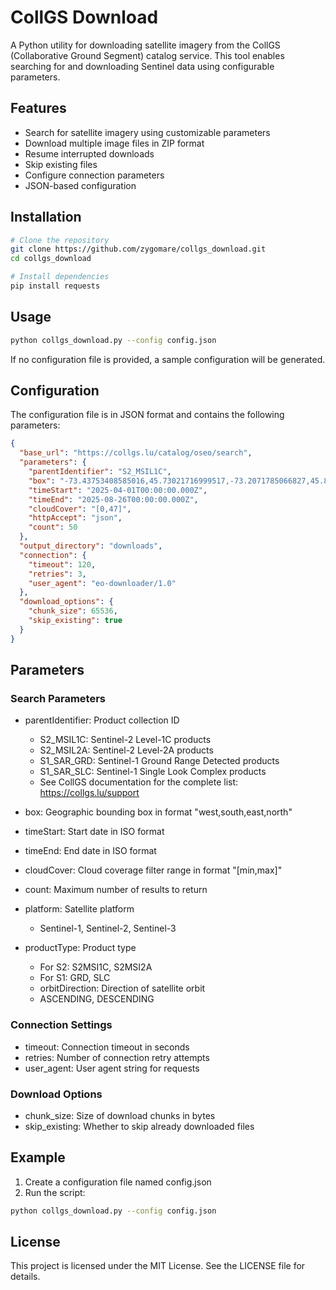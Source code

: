 # CollGS Download
A Python utility for downloading satellite imagery from the CollGS (Collaborative Ground Segment) catalog service. This tool enables searching for and downloading Sentinel data using configurable parameters.
## Features

* Search for satellite imagery using customizable parameters
* Download multiple image files in ZIP format
* Resume interrupted downloads
* Skip existing files
* Configure connection parameters
* JSON-based configuration


## Installation

```bash
# Clone the repository
git clone https://github.com/zygomare/collgs_download.git
cd collgs_download

# Install dependencies
pip install requests
```
## Usage

```bash
python collgs_download.py --config config.json
```
If no configuration file is provided, a sample configuration will be generated.

## Configuration

The configuration file is in JSON format and contains the following parameters:
```json
{
  "base_url": "https://collgs.lu/catalog/oseo/search",
  "parameters": {
    "parentIdentifier": "S2_MSIL1C",
    "box": "-73.43753408585016,45.73021716999517,-73.2071785066827,45.898202104983724",
    "timeStart": "2025-04-01T00:00:00.000Z",
    "timeEnd": "2025-08-26T00:00:00.000Z",
    "cloudCover": "[0,47]",
    "httpAccept": "json",
    "count": 50
  },
  "output_directory": "downloads",
  "connection": {
    "timeout": 120,
    "retries": 3,
    "user_agent": "eo-downloader/1.0"
  },
  "download_options": {
    "chunk_size": 65536,
    "skip_existing": true
  }
}
```
## Parameters

### Search Parameters
* parentIdentifier: Product collection ID  
    * S2_MSIL1C: Sentinel-2 Level-1C products
  * S2_MSIL2A: Sentinel-2 Level-2A products
  * S1_SAR_GRD: Sentinel-1 Ground Range Detected products
  * S1_SAR_SLC: Sentinel-1 Single Look Complex products
  * See CollGS documentation for the complete list: https://collgs.lu/support

* box: Geographic bounding box in format "west,south,east,north"  

* timeStart: Start date in ISO format  
* timeEnd: End date in ISO format  
* cloudCover: Cloud coverage filter range in format "[min,max]"  
* count: Maximum number of results to return  
* platform: Satellite platform  
  * Sentinel-1, Sentinel-2, Sentinel-3
* productType: Product type  
  * For S2: S2MSI1C, S2MSI2A
  * For S1: GRD, SLC
  * orbitDirection: Direction of satellite orbit
  * ASCENDING, DESCENDING


### Connection Settings
* timeout: Connection timeout in seconds
* retries: Number of connection retry attempts
* user_agent: User agent string for requests


### Download Options
* chunk_size: Size of download chunks in bytes
* skip_existing: Whether to skip already downloaded files


## Example
1. Create a configuration file named config.json
2. Run the script:

```bash
python collgs_download.py --config config.json
```

## License
This project is licensed under the MIT License. See the LICENSE file for details.